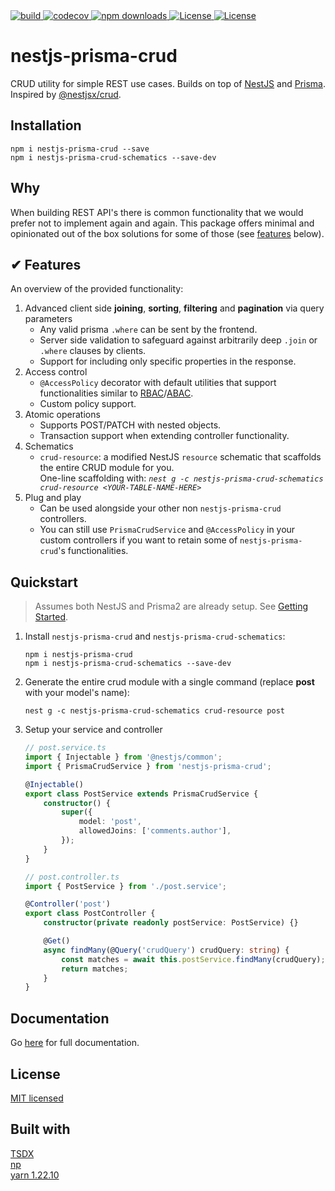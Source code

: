 <div>
<a href="https://github.com/kepelrs/nestjs-prisma-crud/actions/workflows/tests.yml">
<img src="https://github.com/kepelrs/nestjs-prisma-crud/actions/workflows/tests.yml/badge.svg" alt="build" />
</a>

<a href="https://codecov.io/gh/kepelrs/nestjs-prisma-crud">
<img src="https://codecov.io/gh/kepelrs/nestjs-prisma-crud/branch/master/graph/badge.svg?token=X2KQ8AMFA7" alt="codecov" />
</a>

<a href="https://www.npmjs.com/package/nestjs-prisma-crud">
<img src="https://img.shields.io/npm/dm/nestjs-prisma-crud.svg" alt="npm downloads" />
</a>

<a href="https://github.com/kepelrs/nestjs-prisma-crud/blob/master/package.json">
  <img src="https://img.shields.io/librariesio/release/npm/nestjs-prisma-crud" alt="License" />
</a>

<a href="https://github.com/kepelrs/nestjs-prisma-crud/blob/master/LICENSE">
  <img src="https://img.shields.io/github/license/kepelrs/nestjs-prisma-crud.svg" alt="License" />
</a>
</div>

# nestjs-prisma-crud

CRUD utility for simple REST use cases. Builds on top of [NestJS](https://github.com/nestjs/nest) and [Prisma](https://github.com/prisma/prisma). Inspired by [@nestjsx/crud](https://github.com/nestjsx).

## Installation

    npm i nestjs-prisma-crud --save
    npm i nestjs-prisma-crud-schematics --save-dev

## Why

When building REST API's there is common functionality that we would prefer not to implement again and again. This package offers minimal and opinionated out of the box solutions for some of those (see [features](#features) below).

## ✔ Features

An overview of the provided functionality:

1. Advanced client side **joining**, **sorting**, **filtering** and **pagination** via query parameters
    - Any valid prisma `.where` can be sent by the frontend.
    - Server side validation to safeguard against arbitrarily deep `.join` or `.where` clauses by clients.
    - Support for including only specific properties in the response.
2. Access control
    - `@AccessPolicy` decorator with default utilities that support functionalities similar to [RBAC](https://en.wikipedia.org/wiki/Role-based_access_control)/[ABAC](https://en.wikipedia.org/wiki/Attribute-based_access_control).
    - Custom policy support.
3. Atomic operations
    - Supports POST/PATCH with nested objects.
    - Transaction support when extending controller functionality.
4. Schematics
    - `crud-resource`: a modified NestJS `resource` schematic that scaffolds the entire CRUD module for you.<br/> One-line scaffolding with: _`nest g -c nestjs-prisma-crud-schematics crud-resource <YOUR-TABLE-NAME-HERE>`_
5. Plug and play
    - Can be used alongside your other non `nestjs-prisma-crud` controllers.
    - You can still use `PrismaCrudService` and `@AccessPolicy` in your custom controllers if you want to retain some of `nestjs-prisma-crud`'s functionalities.

## Quickstart

> Assumes both NestJS and Prisma2 are already setup. See [Getting Started](https://kepelrs.github.io/nestjs-prisma-crud/getting-started).

1. Install `nestjs-prisma-crud` and `nestjs-prisma-crud-schematics`:

    ```
    npm i nestjs-prisma-crud
    npm i nestjs-prisma-crud-schematics --save-dev
    ```

2. Generate the entire crud module with a single command (replace **post** with your model's name):

    ```
    nest g -c nestjs-prisma-crud-schematics crud-resource post
    ```

3. Setup your service and controller

    ```ts
    // post.service.ts
    import { Injectable } from '@nestjs/common';
    import { PrismaCrudService } from 'nestjs-prisma-crud';

    @Injectable()
    export class PostService extends PrismaCrudService {
        constructor() {
            super({
                model: 'post',
                allowedJoins: ['comments.author'],
            });
        }
    }

    // post.controller.ts
    import { PostService } from './post.service';

    @Controller('post')
    export class PostController {
        constructor(private readonly postService: PostService) {}

        @Get()
        async findMany(@Query('crudQuery') crudQuery: string) {
            const matches = await this.postService.findMany(crudQuery);
            return matches;
        }
    }
    ```

## Documentation

Go [here](https://kepelrs.github.io/nestjs-prisma-crud/) for full documentation.

## License

[MIT licensed](LICENSE)

## Built with

[TSDX](https://github.com/formium/tsdx)<br>
[np](https://github.com/sindresorhus/np)<br>
[yarn 1.22.10](https://yarnpkg.com/)
